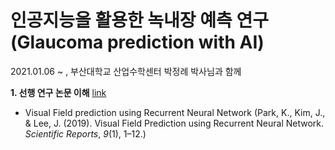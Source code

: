 # 인공지능을 활용한 녹내장 예측 연구(Glaucoma prediction with AI) 
2021.01.06 ~ , 부산대학교 산업수학센터 박정례 박사님과 함께

**1. 선행 연구 논문 이해** [link](https://doi.org/10.1038/s41598-019-44852-6) 
  * Visual Field prediction using Recurrent Neural Network (Park, K., Kim, J., & Lee, J. (2019). Visual Field Prediction using Recurrent Neural Network. *Scientific Reports*, *9*(1), 1–12.)

